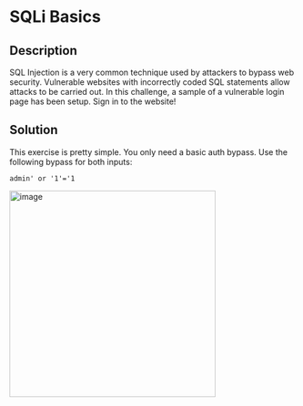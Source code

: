 # SQLi Basics

## Description
SQL Injection is a very common technique used by attackers to bypass web security. Vulnerable websites with incorrectly coded SQL statements allow attacks to be carried out.
In this challenge, a sample of a vulnerable login page has been setup.
Sign in to the website!

## Solution

This exercise is pretty simple. You only need a basic auth bypass. Use the following bypass for both inputs:

`admin' or '1'='1`

<img width="362" alt="image" src="https://github.com/swaathiLaks/Mimosa-Solutions/assets/113973466/d76e757d-d98b-40c7-a73d-610b83ae05ae">
